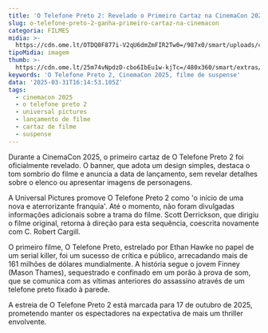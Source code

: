 ```yaml
---
title: 'O Telefone Preto 2: Revelado o Primeiro Cartaz na CinemaCon 2025'
slug: o-telefone-preto-2-ganha-primeiro-cartaz-na-cinemacon
categoria: FILMES
midia: >-
  https://cdn.ome.lt/OTDQ0F877i-V2qU6dmZmFIR2Tw0=/987x0/smart/uploads/conteudo/fotos/02_KKSWHVy.jpg
tipoMidia: imagem
thumb: >-
  https://cdn.ome.lt/25m74vNpdzD-cbo6IbEu1w-kjTc=/480x360/smart/extras/conteudos/01_4cVGAEs_Y3I1Bko.jpg
keywords: 'O Telefone Preto 2, CinemaCon 2025, filme de suspense'
data: '2025-03-31T16:14:53.105Z'
tags:
  - cinemacon 2025
  - o telefone preto 2
  - universal pictures
  - lançamento de filme
  - cartaz de filme
  - suspense
---
```


Durante a CinemaCon 2025, o primeiro cartaz de O Telefone Preto 2 foi oficialmente revelado. O banner, que adota um design simples, destaca o tom sombrio do filme e anuncia a data de lançamento, sem revelar detalhes sobre o elenco ou apresentar imagens de personagens.

A Universal Pictures promove O Telefone Preto 2 como 'o início de uma nova e aterrorizante franquia'. Até o momento, não foram divulgadas informações adicionais sobre a trama do filme. Scott Derrickson, que dirigiu o filme original, retorna à direção para esta sequência, coescrita novamente com C. Robert Cargill.

O primeiro filme, O Telefone Preto, estrelado por Ethan Hawke no papel de um serial killer, foi um sucesso de crítica e público, arrecadando mais de 161 milhões de dólares mundialmente. A história segue o jovem Finney (Mason Thames), sequestrado e confinado em um porão à prova de som, que se comunica com as vítimas anteriores do assassino através de um telefone preto fixado à parede.

A estreia de O Telefone Preto 2 está marcada para 17 de outubro de 2025, prometendo manter os espectadores na expectativa de mais um thriller envolvente.
